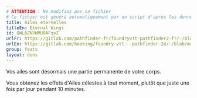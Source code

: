 ```yaml
---
# ATTENTION : Ne modifiez pas ce fichier
# Ce fichier est généré automatiquement par un script d'après les données du module Foundry VTT officiel et de sa traduction
title: Ailes éternelles
titleEn: Eternal Wings
id: OWL6ZNVWMU0AFqvZ
urlFr: https://gitlab.com/pathfinder-fr/foundryvtt-pathfinder2-fr/-/blob/master/data/feats/OWL6ZNVWMU0AFqvZ.htm
urlEn: https://gitlab.com/hooking/foundry-vtt---pathfinder-2e/-/blob/master/packs/data/feats.db/eternal-wings.json
group: feats
layout: dons
---
```

Vos ailes sont désormais une partie permanente de votre corps.

Vous obtenez les effets d'Ailes célestes à tout moment, plutôt que juste une fois par jour pendant 10 minutes.



